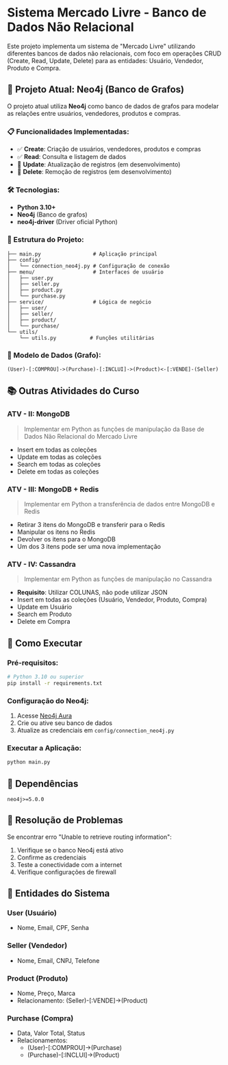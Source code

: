 # Sistema Mercado Livre - Banco de Dados Não Relacional

Este projeto implementa um sistema de "Mercado Livre" utilizando diferentes bancos de dados não relacionais, com foco em operações CRUD (Create, Read, Update, Delete) para as entidades: Usuário, Vendedor, Produto e Compra.

## 🚀 Projeto Atual: Neo4j (Banco de Grafos)

O projeto atual utiliza **Neo4j** como banco de dados de grafos para modelar as relações entre usuários, vendedores, produtos e compras.

### 📋 Funcionalidades Implementadas:
- ✅ **Create**: Criação de usuários, vendedores, produtos e compras
- ✅ **Read**: Consulta e listagem de dados
- 🔄 **Update**: Atualização de registros (em desenvolvimento)
- 🔄 **Delete**: Remoção de registros (em desenvolvimento)

### 🛠️ Tecnologias:
- **Python 3.10+**
- **Neo4j** (Banco de grafos)
- **neo4j-driver** (Driver oficial Python)

### 📁 Estrutura do Projeto:
```
├── main.py                 # Aplicação principal
├── config/
│   └── connection_neo4j.py # Configuração de conexão
├── menu/                   # Interfaces de usuário
│   ├── user.py
│   ├── seller.py
│   ├── product.py
│   └── purchase.py
├── service/                # Lógica de negócio
│   ├── user/
│   ├── seller/
│   ├── product/
│   └── purchase/
└── utils/
    └── utils.py           # Funções utilitárias
```

### 🔗 Modelo de Dados (Grafo):
```
(User)-[:COMPROU]->(Purchase)-[:INCLUI]->(Product)<-[:VENDE]-(Seller)
```

## 📚 Outras Atividades do Curso

### ATV - II: MongoDB

> Implementar em Python as funções de manipulação da Base de Dados Não Relacional do Mercado Livre 
- Insert em todas as coleções
- Update em todas as coleções
- Search em todas as coleções
- Delete em todas as coleções

### ATV - III: MongoDB + Redis

> Implementar em Python a transferência de dados entre MongoDB e Redis
- Retirar 3 itens do MongoDB e transferir para o Redis
- Manipular os itens no Redis
- Devolver os itens para o MongoDB
- Um dos 3 itens pode ser uma nova implementação

### ATV - IV: Cassandra

> Implementar em Python as funções de manipulação no Cassandra
- **Requisito**: Utilizar COLUNAS, não pode utilizar JSON
- Insert em todas as coleções (Usuário, Vendedor, Produto, Compra)
- Update em Usuário
- Search em Produto
- Delete em Compra

## 🚀 Como Executar

### Pré-requisitos:
```bash
# Python 3.10 ou superior
pip install -r requirements.txt
```

### Configuração do Neo4j:
1. Acesse [Neo4j Aura](https://console.neo4j.io/)
2. Crie ou ative seu banco de dados
3. Atualize as credenciais em `config/connection_neo4j.py`

### Executar a Aplicação:
```bash
python main.py
```

## 📝 Dependências

```
neo4j>=5.0.0
```

## 🔧 Resolução de Problemas

Se encontrar erro "Unable to retrieve routing information":
1. Verifique se o banco Neo4j está ativo
2. Confirme as credenciais
3. Teste a conectividade com a internet
4. Verifique configurações de firewall

## 👥 Entidades do Sistema

### User (Usuário)
- Nome, Email, CPF, Senha

### Seller (Vendedor)  
- Nome, Email, CNPJ, Telefone

### Product (Produto)
- Nome, Preço, Marca
- Relacionamento: (Seller)-[:VENDE]->(Product)

### Purchase (Compra)
- Data, Valor Total, Status
- Relacionamentos: 
  - (User)-[:COMPROU]->(Purchase)
  - (Purchase)-[:INCLUI]->(Product)


